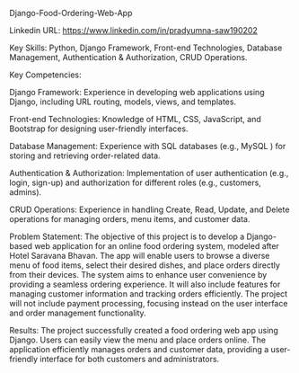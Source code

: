 Django-Food-Ordering-Web-App

Linkedin URL: https://www.linkedin.com/in/pradyumna-saw190202

Key Skills: Python, Django Framework, Front-end Technologies, Database Management, Authentication & Authorization, CRUD Operations.

Key Competencies:

Django Framework: Experience in developing web applications using Django, including URL routing, models, views, and templates.

Front-end Technologies: Knowledge of HTML, CSS, JavaScript, and Bootstrap for designing user-friendly interfaces.

Database Management: Experience with SQL databases (e.g., MySQL ) for storing and retrieving order-related data.

Authentication & Authorization: Implementation of user authentication (e.g., login, sign-up) and authorization for different roles (e.g., customers, admins).

CRUD Operations: Experience in handling Create, Read, Update, and Delete operations for managing orders, menu items, and customer data.

Problem Statement: The objective of this project is to develop a Django-based web application for an online food ordering system, modeled after Hotel Saravana Bhavan. The app will enable users to browse a diverse menu of food items, select their desired dishes, and place orders directly from their devices. The system aims to enhance user convenience by providing a seamless ordering experience. It will also include features for managing customer information and tracking orders efficiently. The project will not include payment processing, focusing instead on the user interface and order management functionality.

Results: The project successfully created a food ordering web app using Django. Users can easily view the menu and place orders online. The application efficiently manages orders and customer data, providing a user-friendly interface for both customers and administrators.
